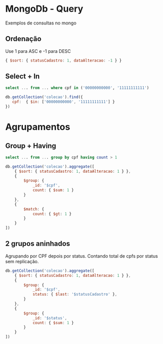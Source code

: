 # MongoDb - Query

Exemplos de consultas no mongo

## Ordenação

Use 1 para ASC e -1 para DESC

```javascript
{ $sort: { statusCadastro: 1, dataAlteracao: -1 } }
```


## Select + In

```sql
select ... from ... where cpf in ('00000000000', '11111111111')
```

```javascript
db.getCollection('colecao').find({ 
   cpf:  { $in: ['00000000000', '11111111111'] }
})
```

# Agrupamentos

## Group + Having

```sql
select ... from ... group by cpf having count > 1
```

```javascript
db.getCollection('colecao').aggregate([
    { $sort: { statusCadastro: 1, dataAlteracao: 1 } },
    {
        $group: {
            _id: '$cpf',
            count: { $sum: 1 }
        }
    },
    { 
        $match: {
            count: { $gt: 1 }
        }
    }
])
```

## 2 grupos aninhados

Agrupando por CPF depois por status. Contando total de cpfs por status sem replicação.

```javascript
db.getCollection('colecao').aggregate([
    { $sort: { statusCadastro: 1, dataAlteracao: 1 } },
    {
        $group: {
            _id: '$cpf',
            status: { $last: '$statusCadastro' },
        }
    },
    {
        $group: {
            _id: '$status',
            count: { $sum: 1 }
        }
    }
])
```